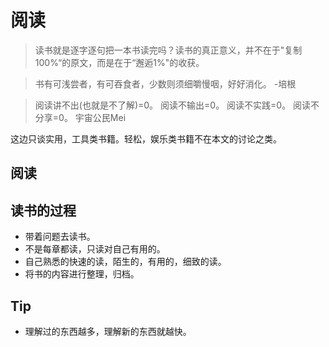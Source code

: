 # 阅读
> 读书就是逐字逐句把一本书读完吗？读书的真正意义，并不在于"复制100%“的原文，而是在于“邂逅1%"的收获。

> 书有可浅尝者，有可吞食者，少数则须细嚼慢咽，好好消化。 -培根

> 阅读讲不出(也就是不了解)=0。
> 阅读不输出=0。
> 阅读不实践=0。
> 阅读不分享=0。
> 宇宙公民Mei

这边只谈实用，工具类书籍。轻松，娱乐类书籍不在本文的讨论之类。

## 阅读


## 读书的过程
* 带着问题去读书。
* 不是每章都读，只读对自己有用的。
* 自己熟悉的快速的读，陌生的，有用的，细致的读。
* 将书的内容进行整理，归档。

## Tip
* 理解过的东西越多，理解新的东西就越快。

